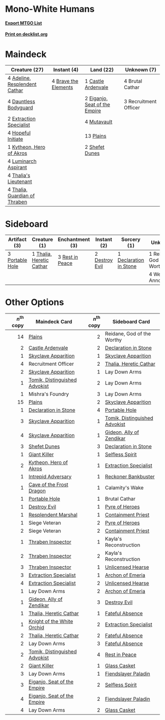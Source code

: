 # Mono-White Humans

#### [Export MTGO List](../collection/Mono-White%20Humans/Mono-White%20Humans.txt)
#### [Print on decklist.org](http://decklist.org/?deckmain=4%09Adeline,%20Resplendent%20Cathar%0A4%09Brave%20the%20Elements%0A4%09Brutal%20Cathar%0A1%09Castle%20Ardenvale%0A4%09Dauntless%20Bodyguard%0A2%09Eiganjo,%20Seat%20of%20the%20Empire%0A2%09Extraction%20Specialist%0A4%09Hopeful%20Initiate%0A1%09Kytheon,%20Hero%20of%20Akros%0A4%09Luminarch%20Aspirant%0A4%09Mutavault%0A13%09Plains%0A3%09Recruitment%20Officer%0A2%09Shefet%20Dunes%0A4%09Thalia's%20Lieutenant%0A4%09Thalia,%20Guardian%20of%20Thraben&deckside=1%09Declaration%20in%20Stone%0A2%09Destroy%20Evil%0A3%09Portable%20Hole%0A1%09Reidane,%20God%20of%20the%20Worthy%0A3%09Rest%20in%20Peace%0A1%09Thalia,%20Heretic%20Cathar%0A4%09Wedding%20Announcement)
# Maindeck

|                                             Creature (27)                                              |                                          Instant (4)                                          |                                               Land (22)                                                |     Unknown (7)     |
|--------------------------------------------------------------------------------------------------------|-----------------------------------------------------------------------------------------------|--------------------------------------------------------------------------------------------------------|---------------------|
|4 [Adeline, Resplendent Cathar](http://gatherer.wizards.com/Pages/Card/Details.aspx?multiverseid=534751)|4 [Brave the Elements](http://gatherer.wizards.com/Pages/Card/Details.aspx?multiverseid=389450)|1 [Castle Ardenvale](http://gatherer.wizards.com/Pages/Card/Details.aspx?multiverseid=473200)           |4 Brutal Cathar      |
|4 [Dauntless Bodyguard](http://gatherer.wizards.com/Pages/Card/Details.aspx?multiverseid=442902)        |                                                                                               |2 [Eiganjo, Seat of the Empire](http://gatherer.wizards.com/Pages/Card/Details.aspx?multiverseid=548581)|3 Recruitment Officer|
|2 [Extraction Specialist](http://gatherer.wizards.com/Pages/Card/Details.aspx?multiverseid=555213)      |                                                                                               |4 [Mutavault](http://gatherer.wizards.com/Pages/Card/Details.aspx?multiverseid=370733)                  |                     |
|4 [Hopeful Initiate](http://gatherer.wizards.com/Pages/Card/Details.aspx?multiverseid=540850)           |                                                                                               |13 [Plains](http://gatherer.wizards.com/Pages/Card/Details.aspx?multiverseid=439856)                    |                     |
|1 [Kytheon, Hero of Akros](http://gatherer.wizards.com/Pages/Card/Details.aspx?multiverseid=398428)     |                                                                                               |2 [Shefet Dunes](http://gatherer.wizards.com/Pages/Card/Details.aspx?multiverseid=430872)               |                     |
|4 [Luminarch Aspirant](http://gatherer.wizards.com/Pages/Card/Details.aspx?multiverseid=491647)         |                                                                                               |                                                                                                        |                     |
|4 [Thalia's Lieutenant](http://gatherer.wizards.com/Pages/Card/Details.aspx?multiverseid=409783)        |                                                                                               |                                                                                                        |                     |
|4 [Thalia, Guardian of Thraben](http://gatherer.wizards.com/Pages/Card/Details.aspx?multiverseid=442025)|                                                                                               |                                                                                                        |                     |


# Sideboard

|                                       Artifact (3)                                       |                                           Creature (1)                                            |                                     Enchantment (3)                                      |                                       Instant (2)                                       |                                           Sorcery (1)                                           |        Unknown (5)         |
|------------------------------------------------------------------------------------------|---------------------------------------------------------------------------------------------------|------------------------------------------------------------------------------------------|-----------------------------------------------------------------------------------------|-------------------------------------------------------------------------------------------------|----------------------------|
|3 [Portable Hole](http://gatherer.wizards.com/Pages/Card/Details.aspx?multiverseid=527320)|1 [Thalia, Heretic Cathar](http://gatherer.wizards.com/Pages/Card/Details.aspx?multiverseid=414338)|3 [Rest in Peace](http://gatherer.wizards.com/Pages/Card/Details.aspx?multiverseid=442021)|2 [Destroy Evil](http://gatherer.wizards.com/Pages/Card/Details.aspx?multiverseid=574497)|1 [Declaration in Stone](http://gatherer.wizards.com/Pages/Card/Details.aspx?multiverseid=409750)|1 Reidane, God of the Worthy|
|                                                                                          |                                                                                                   |                                                                                          |                                                                                         |                                                                                                 |4 Wedding Announcement      |


# Other Options

|*n*<sup>th</sup> copy|                                             Maindeck Card                                              |*n*<sup>th</sup> copy|                                             Sideboard Card                                             |
|--------------------:|--------------------------------------------------------------------------------------------------------|--------------------:|--------------------------------------------------------------------------------------------------------|
|                   14|[Plains](http://gatherer.wizards.com/Pages/Card/Details.aspx?multiverseid=439856)                       |                    2|Reidane, God of the Worthy                                                                              |
|                    2|[Castle Ardenvale](http://gatherer.wizards.com/Pages/Card/Details.aspx?multiverseid=473200)             |                    2|[Declaration in Stone](http://gatherer.wizards.com/Pages/Card/Details.aspx?multiverseid=409750)         |
|                    1|[Skyclave Apparition](http://gatherer.wizards.com/Pages/Card/Details.aspx?multiverseid=495603)          |                    1|[Skyclave Apparition](http://gatherer.wizards.com/Pages/Card/Details.aspx?multiverseid=495603)          |
|                    4|Recruitment Officer                                                                                     |                    2|[Thalia, Heretic Cathar](http://gatherer.wizards.com/Pages/Card/Details.aspx?multiverseid=414338)       |
|                    2|[Skyclave Apparition](http://gatherer.wizards.com/Pages/Card/Details.aspx?multiverseid=495603)          |                    1|Lay Down Arms                                                                                           |
|                    1|[Tomik, Distinguished Advokist](http://gatherer.wizards.com/Pages/Card/Details.aspx?multiverseid=460961)|                    2|Lay Down Arms                                                                                           |
|                    1|Mishra's Foundry                                                                                        |                    3|Lay Down Arms                                                                                           |
|                   15|[Plains](http://gatherer.wizards.com/Pages/Card/Details.aspx?multiverseid=439856)                       |                    2|[Skyclave Apparition](http://gatherer.wizards.com/Pages/Card/Details.aspx?multiverseid=495603)          |
|                    1|[Declaration in Stone](http://gatherer.wizards.com/Pages/Card/Details.aspx?multiverseid=409750)         |                    4|[Portable Hole](http://gatherer.wizards.com/Pages/Card/Details.aspx?multiverseid=527320)                |
|                    3|[Skyclave Apparition](http://gatherer.wizards.com/Pages/Card/Details.aspx?multiverseid=495603)          |                    1|[Tomik, Distinguished Advokist](http://gatherer.wizards.com/Pages/Card/Details.aspx?multiverseid=460961)|
|                    4|[Skyclave Apparition](http://gatherer.wizards.com/Pages/Card/Details.aspx?multiverseid=495603)          |                    1|[Gideon, Ally of Zendikar](http://gatherer.wizards.com/Pages/Card/Details.aspx?multiverseid=401897)     |
|                    3|[Shefet Dunes](http://gatherer.wizards.com/Pages/Card/Details.aspx?multiverseid=430872)                 |                    3|[Declaration in Stone](http://gatherer.wizards.com/Pages/Card/Details.aspx?multiverseid=409750)         |
|                    1|[Giant Killer](http://gatherer.wizards.com/Pages/Card/Details.aspx?multiverseid=472976)                 |                    1|[Selfless Spirit](http://gatherer.wizards.com/Pages/Card/Details.aspx?multiverseid=414332)              |
|                    2|[Kytheon, Hero of Akros](http://gatherer.wizards.com/Pages/Card/Details.aspx?multiverseid=398428)       |                    1|[Extraction Specialist](http://gatherer.wizards.com/Pages/Card/Details.aspx?multiverseid=555213)        |
|                    1|[Intrepid Adversary](http://gatherer.wizards.com/Pages/Card/Details.aspx?multiverseid=534781)           |                    1|[Reckoner Bankbuster](http://gatherer.wizards.com/Pages/Card/Details.aspx?multiverseid=548568)          |
|                    1|[Cave of the Frost Dragon](http://gatherer.wizards.com/Pages/Card/Details.aspx?multiverseid=527540)     |                    1|Calamity's Wake                                                                                         |
|                    1|[Portable Hole](http://gatherer.wizards.com/Pages/Card/Details.aspx?multiverseid=527320)                |                    1|Brutal Cathar                                                                                           |
|                    1|[Destroy Evil](http://gatherer.wizards.com/Pages/Card/Details.aspx?multiverseid=574497)                 |                    1|[Pyre of Heroes](http://gatherer.wizards.com/Pages/Card/Details.aspx?multiverseid=503857)               |
|                    1|[Resplendent Marshal](http://gatherer.wizards.com/Pages/Card/Details.aspx?multiverseid=503628)          |                    1|[Containment Priest](http://gatherer.wizards.com/Pages/Card/Details.aspx?multiverseid=389470)           |
|                    1|Siege Veteran                                                                                           |                    2|[Pyre of Heroes](http://gatherer.wizards.com/Pages/Card/Details.aspx?multiverseid=503857)               |
|                    2|Siege Veteran                                                                                           |                    2|[Containment Priest](http://gatherer.wizards.com/Pages/Card/Details.aspx?multiverseid=389470)           |
|                    1|[Thraben Inspector](http://gatherer.wizards.com/Pages/Card/Details.aspx?multiverseid=409784)            |                    1|Kayla's Reconstruction                                                                                  |
|                    2|[Thraben Inspector](http://gatherer.wizards.com/Pages/Card/Details.aspx?multiverseid=409784)            |                    2|Kayla's Reconstruction                                                                                  |
|                    3|[Thraben Inspector](http://gatherer.wizards.com/Pages/Card/Details.aspx?multiverseid=409784)            |                    1|[Unlicensed Hearse](http://gatherer.wizards.com/Pages/Card/Details.aspx?multiverseid=555447)            |
|                    3|[Extraction Specialist](http://gatherer.wizards.com/Pages/Card/Details.aspx?multiverseid=555213)        |                    1|[Archon of Emeria](http://gatherer.wizards.com/Pages/Card/Details.aspx?multiverseid=495594)             |
|                    4|[Extraction Specialist](http://gatherer.wizards.com/Pages/Card/Details.aspx?multiverseid=555213)        |                    2|[Unlicensed Hearse](http://gatherer.wizards.com/Pages/Card/Details.aspx?multiverseid=555447)            |
|                    1|Lay Down Arms                                                                                           |                    2|[Archon of Emeria](http://gatherer.wizards.com/Pages/Card/Details.aspx?multiverseid=495594)             |
|                    1|[Gideon, Ally of Zendikar](http://gatherer.wizards.com/Pages/Card/Details.aspx?multiverseid=401897)     |                    3|[Destroy Evil](http://gatherer.wizards.com/Pages/Card/Details.aspx?multiverseid=574497)                 |
|                    1|[Thalia, Heretic Cathar](http://gatherer.wizards.com/Pages/Card/Details.aspx?multiverseid=414338)       |                    1|[Fateful Absence](http://gatherer.wizards.com/Pages/Card/Details.aspx?multiverseid=534774)              |
|                    1|[Knight of the White Orchid](http://gatherer.wizards.com/Pages/Card/Details.aspx?multiverseid=178094)   |                    2|[Extraction Specialist](http://gatherer.wizards.com/Pages/Card/Details.aspx?multiverseid=555213)        |
|                    2|[Thalia, Heretic Cathar](http://gatherer.wizards.com/Pages/Card/Details.aspx?multiverseid=414338)       |                    2|[Fateful Absence](http://gatherer.wizards.com/Pages/Card/Details.aspx?multiverseid=534774)              |
|                    2|Lay Down Arms                                                                                           |                    3|[Fateful Absence](http://gatherer.wizards.com/Pages/Card/Details.aspx?multiverseid=534774)              |
|                    2|[Tomik, Distinguished Advokist](http://gatherer.wizards.com/Pages/Card/Details.aspx?multiverseid=460961)|                    4|[Rest in Peace](http://gatherer.wizards.com/Pages/Card/Details.aspx?multiverseid=442021)                |
|                    2|[Giant Killer](http://gatherer.wizards.com/Pages/Card/Details.aspx?multiverseid=472976)                 |                    1|[Glass Casket](http://gatherer.wizards.com/Pages/Card/Details.aspx?multiverseid=472977)                 |
|                    3|Lay Down Arms                                                                                           |                    1|[Fiendslayer Paladin](http://gatherer.wizards.com/Pages/Card/Details.aspx?multiverseid=430547)          |
|                    3|[Eiganjo, Seat of the Empire](http://gatherer.wizards.com/Pages/Card/Details.aspx?multiverseid=548581)  |                    2|[Selfless Spirit](http://gatherer.wizards.com/Pages/Card/Details.aspx?multiverseid=414332)              |
|                    4|[Eiganjo, Seat of the Empire](http://gatherer.wizards.com/Pages/Card/Details.aspx?multiverseid=548581)  |                    2|[Fiendslayer Paladin](http://gatherer.wizards.com/Pages/Card/Details.aspx?multiverseid=430547)          |
|                    4|Lay Down Arms                                                                                           |                    2|[Glass Casket](http://gatherer.wizards.com/Pages/Card/Details.aspx?multiverseid=472977)                 |

